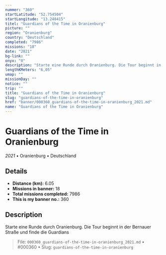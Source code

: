 ```yaml
---
nummer: "360"
startLatitude: "52.754504"
startLongitude: "13.248415"
titel: "Guardians of the Time in Oranienburg"
picture: ""
region: "Oranienburg"
country: "Deutschland"
completed: "7986"
missions: "18"
date: "2021"
bg-link: ""
onyx: "0"
description: "Starte eine Runde durch Oranienburg. Die Tour beginnt in der Bernauer Straße und finde die Guardians"
lengthKMeters: "6,05"
umap: ""
missionDay: ""
notice: ""
trip: ""
title: "Guardians of the Time in Oranienburg"
slug: "guardians-of-the-time-in-oranienburg"
href: "banner/000360_guardians-of-the-time-in-oranienburg_2021.md"
name: "Guardians of the Time in Oranienburg"
---
```

# Guardians of the Time in Oranienburg

*2021* • Oranienburg • Deutschland





## Details
- **Distance (km):** 6.05
- **Missions in banner:** 18
- **Total missions completed:** 7986
- **This is my banner no.:** 360



## Description
Starte eine Runde durch Oranienburg. Die Tour beginnt in der Bernauer Straße und finde die Guardians




> File: `000360_guardians-of-the-time-in-oranienburg_2021.md`
> • #000360
> • Slug: `guardians-of-the-time-in-oranienburg`
